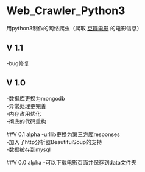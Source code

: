 # Web_Crawler_Python3
用python3制作的网络爬虫（爬取 [豆瓣电影](https://movie.douban.com/) 的电影信息）

## V 1.1
-bug修复

## V 1.0
-数据库更换为mongodb  
-异常处理更完善  
-内存占用优化  
-彻底的代码重构  

##V 0.1 alpha
-urllib更换为第三方库responses  
-加入了http分析器BeautifulSoup的支持  
-数据被存到mysql  

##V 0.0 alpha
-可以下载电影页面并保存到data文件夹  